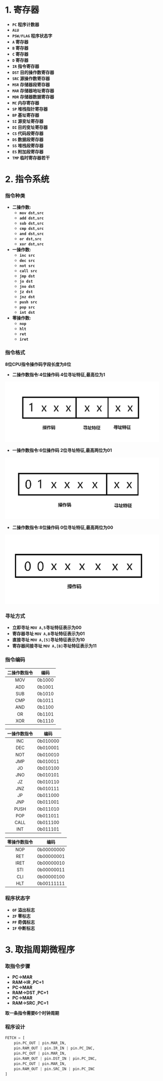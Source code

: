 

# 1. 寄存器

- **`PC` 程序计数器**
- **`ALU`**
- **`PSW/FLAG` 程序状态字**
- **`A` 寄存器**
- **`B` 寄存器**
- **`C` 寄存器**
- **`D` 寄存器**
- **`IR` 指令寄存器**
- **`DST` 目的操作数寄存器**
- **`SRC` 源操作数寄存器**
- **`MSR` 存储器段寄存器**
- **`MAR` 存储器地址寄存器**
- **`MDR` 存储器数据寄存器**
- **`MC` 内存寄存器**
- **`SP` 堆栈指针寄存器**
- **`BP` 基址寄存器**
- **`SI` 源变址寄存器**
- **`DI` 目的变址寄存器**
- **`CS` 代码段寄存器**
- **`DS` 数据段寄存器**
- **`SS` 堆栈段寄存器**
- **`ES` 附加段寄存器**
- **`TMP` 临时寄存器若干**

# 2. 指令系统

### 指令种类

- **二操作数:**
  - **`mov dst,src`**
  - **`add dst,src`**
  - **`sub dst,src`**
  - **`cmp dst,src`**
  - **`and dst,src`**
  - **`or dst,src`**
  - **`xor dst,src`**
- **一操作数:**
  - **`inc src`**
  - **`dec src`** 
  - **`not src`**
  - **`call src`**
  - **`jmp dst`**
  - **`jo dst`**
  - **`jno dst`**
  - **`jz dst`**
  - **`jnz dst`**
  - **`push src`**
  - **`pop src`**
  - **`int dst`**
- **零操作数:**
  - **`nop`**
  - **`hlt`**
  - **`ret`**
  - **`iret`**

### 指令格式

**8位CPU指令操作码字段长度为8位**

- **二操作数指令:4位操作码 4位寻址特征,最高位为1**

![cpu-image-46.png](CPU-image\cpu-image-46.png)

- **一操作数指令:6位操作码 2位寻址特征,最高两位为01**

![cpu-image-47.png](CPU-image\cpu-image-47.png)

- **二操作数指令:8位操作码 0位寻址特征,最高两位为00**

![cpu-image-48.png](CPU-image\cpu-image-48.png)

### 寻址方式 

- **立即寻址 `MOV A,5`寻址特征表示为00**
- **寄存器寻址 `MOV A,B`寻址特征表示为01**
- **直接寻址 `MOV A,[5]`寻址特征表示为10**
- **寄存器间接寻址 `MOV A,[B]`寻址特征表示为11**

### 指令编码

| 二操作数指令 |  编码  |
| :----------: | :----: |
|     MOV      | 0b1000 |
|     ADD      | 0b1001 |
|     SUB      | 0b1010 |
|     CMP      | 0b1011 |
|     AND      | 0b1100 |
|      OR      | 0b1101 |
|     XOR      | 0b1110 |

| 一操作数指令 |   编码   |
| :----------: | :------: |
|     INC      | 0b010000 |
|     DEC      | 0b010001 |
|     NOT      | 0b010010 |
|     JMP      | 0b010011 |
|      JO      | 0b010100 |
|     JNO      | 0b010101 |
|      JZ      | 0b010110 |
|     JNZ      | 0b010111 |
|      JP      | 0b011000 |
|     JNP      | 0b011001 |
|     PUSH     | 0b011010 |
|     POP      | 0b011011 |
|     CALL     | 0b011100 |
|     INT      | 0b011101 |

| 零操作数指令 |    编码    |
| :----------: | :--------: |
|     NOP      | 0b00000000 |
|     RET      | 0b00000001 |
|     IRET     | 0b00000010 |
|     STI      | 0b00000011 |
|     CLI      | 0b00000100 |
|     HLT      | 0b00111111 |



### 程序状态字 

- **`OF` 溢出标志**
- **`ZF` 零标志**
- **`PF` 奇偶标志**
- **`IF` 中断标志**



# 3. 取指周期微程序

### 取指令步骤

- **PC->MAR**
- **RAM->IR ,PC+1**
- **PC->MAR**
- **RAM->DST ,PC+1**
- **PC->MAR**
- **RAM->SRC ,PC+1**

**取一条指令需要6个时钟周期**

### 程序设计

```python
FETCH = [
    pin.PC_OUT | pin.MAR_IN,
    pin.RAM_OUT | pin.IR_IN | pin.PC_INC,
    pin.PC_OUT | pin.MAR_IN,
    pin.RAM_OUT | pin.DST_IN | pin.PC_INC,
    pin.PC_OUT | pin.MAR_IN,
    pin.RAM_OUT | pin.SRC_IN | pin.PC_INC
]
```


